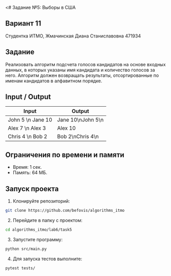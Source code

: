 <# Задание №5: Выборы в США
## Вариант 11
Студентка ИТМО,  Жмачинская Диана Станиславовна 471934

## Задание
Реализовать алгоритм подсчета голосов кандидатов на основе входных данных, в которых указаны имя кандидата и количество голосов за него. Алгоритм должен возвращать результаты, отсортированные по именам кандидатов в алфавитном порядке.

## Input / Output

| Input | Output |
|---------------------------------|----------------------|
| John 5 \n Jane 10 | Jane 10\nJohn 5\n |
| Alex 7 \n Alex 3 | Alex 10 |
| Chris 4 \n Bob 2 | Bob 2\nChris 4\n |

## Ограничения по времени и памяти
- Время: 1 сек.
- Память: 64 МБ.

## Запуск проекта

1. Клонируйте репозиторий:
```bash
git clone https://github.com/befovis/algorithms_itmo
```

2. Перейдите в папку с проектом:
```bash
cd algorithms_itmo/lab6/task5
```

3. Запустите программу:
```bash
python src/main.py
```

4. Для запуска тестов выполните:
```bash
pytest tests/
```
